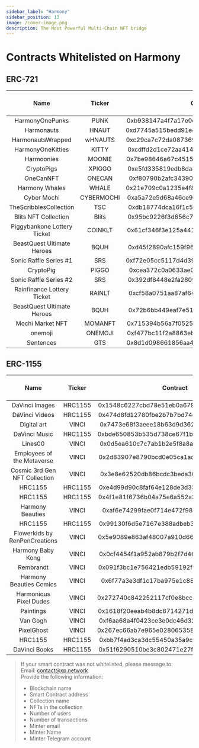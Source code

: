```yaml
---
sidebar_label: "Harmony"
sidebar_position: 13
image: /cover-image.png
description: The Most Powerful Multi-Chain NFT bridge
---
```


# Contracts Whitelisted on Harmony

## ERC-721

|Name|Ticker|Contract|Holders (May 2022)|
|:-:|:-:|:-:|:-:|
|HarmonyOnePunks|PUNK|0xb938147a4f7a17e0c722eb82b82fb4436ae64d58|1120|
|Harmonauts|HNAUT|0xd7745a515bedd91ee9024b6c31dc1e75a10dc618|701|
|HarmonautsWrapped|wHNAUTS|0xc29ca7c72da0873693bf2d686544c17222ec2659|585|
|HarmonyOneKitties|KITTY|0xcdffd2d1ce72aa4140eb3345941ce8d26e38c464|428|
|Harmoonies|MOONIE|0x7be98646a67c45154298978c5bfcc5c18b5b5c1e|428|
|CryptoPigs|XPIGGO|0xe5fd335819edb8da8395f8ec48beca747a0790ab|378|
|OneCanNFT|ONECAN|0xf80790b2afc34390d5af12a3a332d12ff1886b42|374|
|Harmony Whales|WHALE|0x21e709c0a1235e4f805779c880d641004eaec732|220|
|Cyber Mochi|CYBERMOCHI|0xa5a72e5d68a46ce98080fec6ec499b5c57eea624|201|
|TheScribblesCollection|TSC|0xdb18774dca16f1c5c2f7af640eba3edb19343d7d|163|
|Blits NFT Collection|Blits|0x95bc9226f3d656c7ae3bf820d19af38e8c18b4b1|127|
|Piggybankone Lottery Ticket|COINKLT|0x61cf346f3e125a441e5be7589d5189cd91aa1eb1|126|
|BeastQuest Ultimate Heroes|BQUH|0xd45f2890afc159f96702de015b414c7d1cda3dba|103|
|Sonic Raffle Series #1|SRS|0xf72e05cc5117d4d3981b2330b927595cde56dab7|96|
|CryptoPig|PIGGO|0xcea372c0a0633ae0c7b1f72cbeafd56ddd7b45fd|92|
|Sonic Raffle Series #2|SRS|0x392df8448e2fa2809de9f0e498ed84cb6ddbe91e|40|
|Rainfinance Lottery Ticket|RAINLT|0xcf58a0751aa87af64072a042c25137c8f65fe674|26|
|BeastQuest Ultimate Heroes|BQUH|0x72b6bb449eaf7e51318e908eb8fe87efc69eaa28|20|
|Mochi Market NFT|MOMANFT|0x715394b56a7f0525cadf21ceba7923285819bea0|6|
|onemoji|ONEMOJI|0xf477bc11f2a8863ebe857ed28bda611977c16c4b|6|
|Sentences|GTS|0x8d1d098661856aa4a1143f68a882451d9b0e3f9a|5|

## ERC-1155

|Name|Ticker|Contract|Holders (May 2022)|
|:-:|:-:|:-:|:-:|
|DaVinci Images|HRC1155|0x1548c6227cbd78e51eb0a679c1f329b9a5a99beb|8832|
|DaVinci Videos|HRC1155|0x474d8fd12780fbe2b7b7bd74eb326bb75ded91d8|3856|
|Digital art |VINCI|0x7473e68f3aeee18b63d9d36275faaeea2eece8e5|291|
|DaVinci Music|HRC1155|0xbde650853b535d738ce67f1bdeb335e38834a9e9|282|
|Lines00|VINCI|0x0d5ea610c7c7ab1b2e5f8a8ae3f1a43384bf8026|262|
|Employees of the Metaverse |VINCI|0x2d83907e8790bcd0e05ca1acd3d5116bfc9cbe6a|198|
|Cosmic 3rd Gen NFT Collection|VINCI|0x3e8e62520db86bcdc3beda30fd6362f95f3662ef|192|
|HRC1155|HRC1155|0xe4d99d90c8faf64e128de3d3395c0e3a35bbd68d|183|
|HRC1155|HRC1155|0x4f1e81f6736b04a75e6a552a30aa32787566c84d|164|
|Harmony Beauties|VINCI|0xaf6e74299fae0f714e472f98c9694ff518c9f19c|154|
|HRC1155|HRC1155|0x99130f6d5e7167e388adbeb3cbc75ac381dd54af|146|
|Flowerkids by RenPenCreations|VINCI|0x5e9089e863af48007a910d66e8e52c0b1561f08d|139|
|Harmony Baby Kong|VINCI|0x0cf4454f1a952ab879b2f7d4629de58eb1e9e612|132|
|Rembrandt|VINCI|0x091f3bc1e756421edb59192f0e3bab88ac243726|123|
|Harmony Beauties Comics|VINCI|0x6f77a3e3df1c17ba975e1c885cfff84742ee8645|119|
|Harmonious Pixel Dudes|VINCI|0x272740c842252117cf0e8bcc29ab28358644a817|118|
|Paintings|VINCI|0x1618f20eeab4b8dc8714271d790e126b85f210c0|116|
|Van Gogh|VINCI|0xf6aa68a4f0423ce3e0dc46d327459d1eecb2d6b2|116|
|PixelGhost|VINCI|0x267ec66ab7e965e028065358b34c1a990f870441|109|
|HRC1155|HRC1155|0xbb7f4ad3ca3dc55450a35a9c9a6a6893bfa16569|107|
|DaVinci Books|HRC1155|0x51f6290510be3c802471e27f0843a3a54a8226df|105|

> If your smart contract was not whitelisted, please message to:<br/>
> Email: contact@xp.network<br/>
> Provide the following information:<br/>
> + Blockchain name
> + Smart Contract address
> + Collection name
> + NFTs in the collection
> + Number of users
> + Number of transactions
> + Minter email
> + Minter Name
> + Minter Telegram account